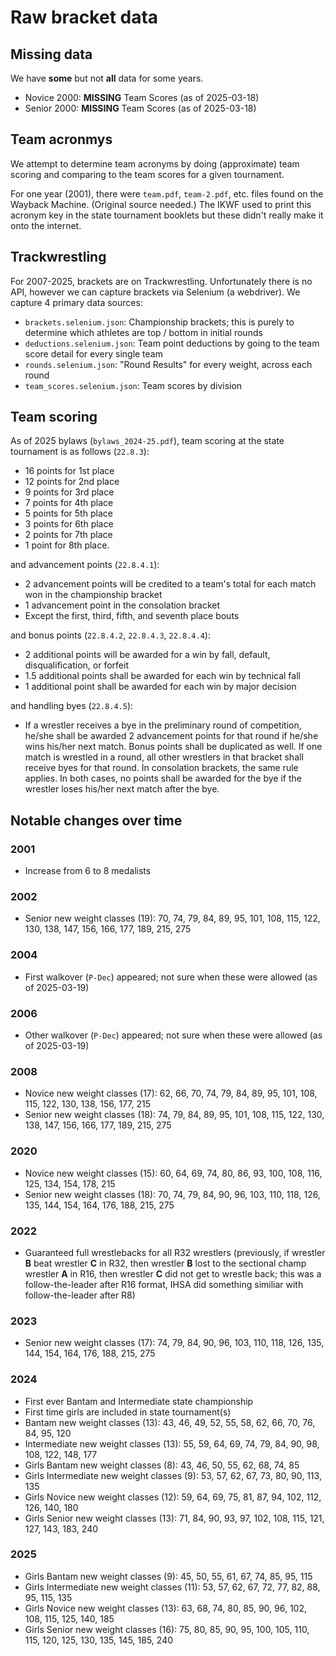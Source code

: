 # Raw bracket data

## Missing data

We have **some** but not **all** data for some years.

- Novice 2000: **MISSING** Team Scores (as of 2025-03-18)
- Senior 2000: **MISSING** Team Scores (as of 2025-03-18)

## Team acronmys

We attempt to determine team acronyms by doing (approximate) team scoring and
comparing to the team scores for a given tournament.

For one year (2001), there were `team.pdf`, `team-2.pdf`, etc. files found
on the Wayback Machine. (Original source needed.) The IKWF used to print
this acronym key in the state tournament booklets but these didn't really
make it onto the internet.

## Trackwrestling

For 2007-2025, brackets are on Trackwrestling. Unfortunately there is no API,
however we can capture brackets via Selenium (a webdriver). We capture 4
primary data sources:

- `brackets.selenium.json`: Championship brackets; this is purely to determine
  which athletes are top / bottom in initial rounds
- `deductions.selenium.json`: Team point deductions by going to the team score
  detail for every single team
- `rounds.selenium.json`: "Round Results" for every weight, across each
  round
- `team_scores.selenium.json`: Team scores by division

## Team scoring

As of 2025 bylaws (`bylaws_2024-25.pdf`), team scoring at the state tournament
is as follows (`22.8.3`):

- 16 points for 1st place
- 12 points for 2nd place
- 9 points for 3rd place
- 7 points for 4th place
- 5 points for 5th place
- 3 points for 6th place
- 2 points for 7th place
- 1 point for 8th place.

and advancement points (`22.8.4.1`):

- 2 advancement points will be credited to a team's total for
  each match won in the championship bracket
- 1 advancement point in the consolation bracket
- Except the first, third, fifth, and seventh place bouts

and bonus points (`22.8.4.2`, `22.8.4.3`, `22.8.4.4`):

- 2 additional points will be awarded for a win by fall, default,
  disqualification, or forfeit
- 1.5 additional points shall be awarded for each win by technical fall
- 1 additional point shall be awarded for each win by major decision

and handling byes (`22.8.4.5`):

- If a wrestler receives a bye in the preliminary round of competition, he/she
  shall be awarded 2 advancement points for that round if he/she wins his/her
  next match. Bonus points shall be duplicated as well. If one match is wrestled
  in a round, all other wrestlers in that bracket shall receive byes for that
  round. In consolation brackets, the same rule applies. In both cases, no
  points shall be awarded for the bye if the wrestler loses his/her next match
  after the bye.

## Notable changes over time

### 2001

- Increase from 6 to 8 medalists

### 2002

- Senior new weight classes (19): 70, 74, 79, 84, 89, 95, 101, 108, 115, 122, 130,
  138, 147, 156, 166, 177, 189, 215, 275

### 2004

- First walkover (`P-Dec`) appeared; not sure when these were allowed (as of
  2025-03-19)

### 2006

- Other walkover (`P-Dec`) appeared; not sure when these were allowed (as of
  2025-03-19)

### 2008

- Novice new weight classes (17): 62, 66, 70, 74, 79, 84, 89, 95, 101, 108, 115,
  122, 130, 138, 156, 177, 215
- Senior new weight classes (18): 74, 79, 84, 89, 95, 101, 108, 115, 122, 130,
  138, 147, 156, 166, 177, 189, 215, 275

### 2020

- Novice new weight classes (15): 60, 64, 69, 74, 80, 86, 93, 100, 108, 116,
  125, 134, 154, 178, 215
- Senior new weight classes (18): 70, 74, 79, 84, 90, 96, 103, 110, 118, 126,
  135, 144, 154, 164, 176, 188, 215, 275

### 2022

- Guaranteed full wrestlebacks for all R32 wrestlers (previously, if
  wrestler **B** beat wrestler **C** in R32, then wrestler **B** lost to the
  sectional champ wrestler **A** in R16, then wrestler **C** did not get to
  wrestle back; this was a follow-the-leader after R16 format, IHSA did
  something similiar with follow-the-leader after R8)

### 2023

- Senior new weight classes (17): 74, 79, 84, 90, 96, 103, 110, 118, 126, 135,
  144, 154, 164, 176, 188, 215, 275

### 2024

- First ever Bantam and Intermediate state championship
- First time girls are included in state tournament(s)
- Bantam new weight classes (13): 43, 46, 49, 52, 55, 58, 62, 66, 70, 76, 84,
  95, 120
- Intermediate new weight classes (13): 55, 59, 64, 69, 74, 79, 84, 90, 98, 108,
  122, 148, 177
- Girls Bantam new weight classes (8): 43, 46, 50, 55, 62, 68, 74, 85
- Girls Intermediate new weight classes (9): 53, 57, 62, 67, 73, 80, 90, 113,
  135
- Girls Novice new weight classes (12): 59, 64, 69, 75, 81, 87, 94, 102, 112,
  126, 140, 180
- Girls Senior new weight classes (13): 71, 84, 90, 93, 97, 102, 108, 115, 121,
  127, 143, 183, 240

### 2025

- Girls Bantam new weight classes (9): 45, 50, 55, 61, 67, 74, 85, 95, 115
- Girls Intermediate new weight classes (11): 53, 57, 62, 67, 72, 77, 82, 88,
  95, 115, 135
- Girls Novice new weight classes (13): 63, 68, 74, 80, 85, 90, 96, 102, 108,
  115, 125, 140, 185
- Girls Senior new weight classes (16): 75, 80, 85, 90, 95, 100, 105, 110, 115,
  120, 125, 130, 135, 145, 185, 240
